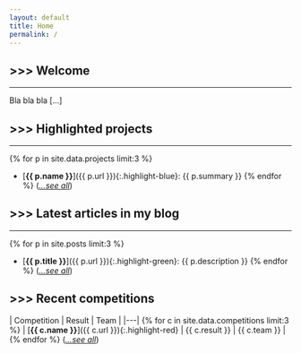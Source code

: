 ```yaml
---
layout: default
title: Home
permalink: /
---
```


## \>>> Welcome
---
Bla bla bla [\...]

## \>>> Highlighted projects
---
{% for p in site.data.projects limit:3 %}
- [**{{ p.name }}**]({{ p.url }}){:.highlight-blue}: {{ p.summary }}
{% endfor %}
([*...see all*](/projects))

## \>>> Latest articles in my blog
---
{% for p in site.posts limit:3 %}
- [**{{ p.title }}**]({{ p.url }}){:.highlight-green}: {{ p.description }}
{% endfor %}
([*...see all*](/blog))

## \>>> Recent competitions

| Competition | Result | Team |
|---|
{% for c in site.data.competitions limit:3 %} | [**{{ c.name }}**]({{ c.url }}){:.highlight-red} | {{ c.result }} | {{ c.team }} |
{% endfor %}
([*...see all*](/competitions))
